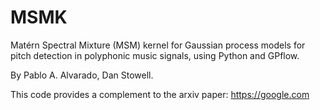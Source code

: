 # MSMK

Matérn Spectral Mixture (MSM) kernel for Gaussian process models for pitch detection in polyphonic music signals, using Python and GPflow.

By Pablo A. Alvarado, Dan Stowell.

This code provides a complement to the arxiv paper: https://google.com

